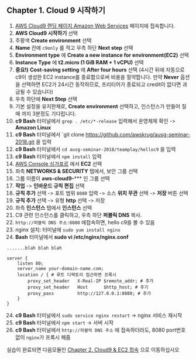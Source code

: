 ## Chapter 1. Cloud 9 시작하기
1. [AWS Cloud9 랜딩 페이지 Amazon Web Services](https://aws.amazon.com/ko/cloud9/) 페이지에 접속합니다.
2. **AWS Cloud9 시작하기** 선택
3. 주황색 **Create environment** 선택
4. **Name** 칸에 `c9only` 를 적고 우측 하단 **Next step** 선택
5. **Environment type** 에 **Create a new instance for environment(EC2)** 선택
6. **Instance Type** 에 **t2.micro (1 GiB RAM + 1 vCPU)** 선택
7. **중요!)**  **Cost-saving setting** 에 **After four hours** 선택
(4시간 뒤에 자동으로 c9이 생성한 EC2 instance를 종료함으로써 비용을 절약합니다. 만약 **Never** 옵션을 선택하면 EC2가 24시간 동작하므로, 프리티어가 종료되고 credit이 없다면 과금될 수 있습니다)
8. 우측 하단에 **Next Step** 선택
9. 기본 설정을 유지한채로, **Create environment** 선택하고, 인스턴스가 만들어 질 때 까지 3분정도 기다립니다.
10. **c9 Bash** 터미널에서 `grep . /etc/*-release` 입력해서 운영체제 확인 -> **Amazon Linux**
11. **c9 Bash** 터미널에서 `git clone https://github.com/awskrug/ausg-seminar-2018.git 을 입력
12. **c9 Bash** 터미널에서 `cd ausg-seminar-2018/teamplay/helloc9` 을 입력
13. **c9 Bash** 터미널에서 `npm install` 입력
14. [AWS Console 싱가포르](https://ap-southeast-1.console.aws.amazon.com/console/home?region=ap-southeast-1) 에서 **EC2** 선택 
15. 좌측 **NETWORKS & SECURITY** 탭에서, 보안 그룹 선택
16. 그룹 이름이 **aws-cloud9-***** 인 그룹 선택
17. **작업** -> **인바운드 규칙 편집** 선택
18. **규칙 추가** 선택 -> 포트 범위 `8080` 입력 -> 소스 **위치 무관** 선택 -> **저장** 버튼 선택
19. **규칙 추가** 선택 -> 유형 **http** 선택 -> 저장
20. 좌측 **인스턴스** 탭에서 **인스턴스** 선택
21. C9 관련 인스턴스를 클릭하고, 우측 하단 **퍼블릭 DNS** 복사.
22. `http://퍼블릭 DNS 주소:8080` 에접속하면, hello c9을 볼 수 있음
23. nginx 설치: 터미널에 `sudo yum install nginx`
24. **Bash** 터미널에서 **sudo vi /etc/nginx/nginx.conf**
```
.......blah blah blah

server {
    listen 80;
    server_name your-domain-name.com;
    location / { # 루트 디렉토리 접근하면 프록시
        proxy_set_header   X-Real-IP $remote_addr; # 추가
        proxy_set_header   Host      $http_host; # 추기
        proxy_pass         http://127.0.0.1:8080; # 추가
    }
}
```
24. **c9 Bash** 터미널에서 `sudo service nginx restart` -> nginx 서비스 재시작
25. **c9 Bash** 터미널에서 `npm start` -> 서버 시작
26. **c9 Bash** 터미널에서 `http://퍼블릭 DNS 주소` 에 접속하더라도, 8080 port번호 없이 `nginx`가 프록시 해줌

실습이 완료되면 다음모듈인 [Chapter 2. Cloud9 & EC2 접속](../c9-ec2/README.md) 으로 이동하십시오
